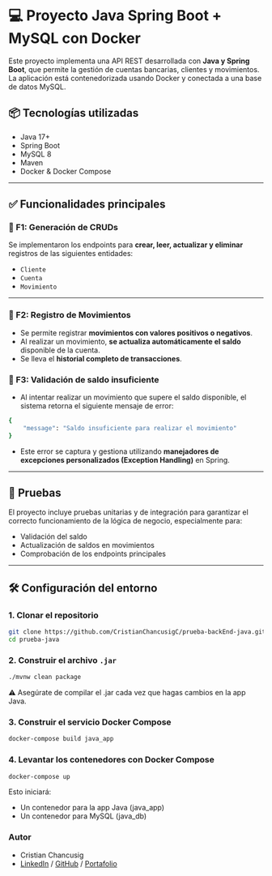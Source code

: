 # 💻 Proyecto Java Spring Boot + MySQL con Docker

Este proyecto implementa una API REST desarrollada con **Java y Spring Boot**, que permite la gestión de cuentas bancarias, clientes y movimientos. La aplicación está contenedorizada usando Docker y conectada a una base de datos MySQL.

## 📦 Tecnologías utilizadas

- Java 17+
- Spring Boot
- MySQL 8
- Maven
- Docker & Docker Compose

---

## ✅ Funcionalidades principales

### 🔹 F1: Generación de CRUDs

Se implementaron los endpoints para **crear, leer, actualizar y eliminar** registros de las siguientes entidades:

- `Cliente`
- `Cuenta`
- `Movimiento`

---

### 🔹 F2: Registro de Movimientos

- Se permite registrar **movimientos con valores positivos o negativos**.
- Al realizar un movimiento, **se actualiza automáticamente el saldo** disponible de la cuenta.
- Se lleva el **historial completo de transacciones**.

### 🔹 F3: Validación de saldo insuficiente

- Al intentar realizar un movimiento que supere el saldo disponible, el sistema retorna el siguiente mensaje de error:

```bash
{
    "message": "Saldo insuficiente para realizar el movimiento"
}
```

- Este error se captura y gestiona utilizando **manejadores de excepciones personalizados (Exception Handling)** en Spring.

---

## 🔬 Pruebas

El proyecto incluye pruebas unitarias y de integración para garantizar el correcto funcionamiento de la lógica de negocio, especialmente para:

- Validación del saldo
- Actualización de saldos en movimientos
- Comprobación de los endpoints principales

---

## 🛠️ Configuración del entorno

### 1. Clonar el repositorio

```bash
git clone https://github.com/CristianChancusigC/prueba-backEnd-java.git
cd prueba-java
```

### 2. Construir el archivo `.jar`

```bash
./mvnw clean package
```

⚠️ Asegúrate de compilar el .jar cada vez que hagas cambios en la app Java.

### 3. Construir el servicio Docker Compose

```bash
docker-compose build java_app
```

### 4. Levantar los contenedores con Docker Compose

```bash
docker-compose up
```

Esto iniciará:

- Un contenedor para la app Java (java_app)
- Un contenedor para MySQL (java_db)

### Autor

- Cristian Chancusig
- [LinkedIn](https://www.linkedin.com/in/cristian-chancusig-153520247) / [GitHub](https://github.com/CristianChancusigC) / [Portafolio](https://cristianchancusigc.github.io/my-portfolio/)

